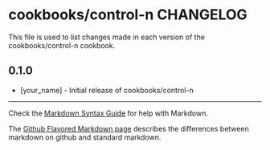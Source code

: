 cookbooks/control-n CHANGELOG
=============================

This file is used to list changes made in each version of the cookbooks/control-n cookbook.

0.1.0
-----
- [your_name] - Initial release of cookbooks/control-n

- - -
Check the [Markdown Syntax Guide](http://daringfireball.net/projects/markdown/syntax) for help with Markdown.

The [Github Flavored Markdown page](http://github.github.com/github-flavored-markdown/) describes the differences between markdown on github and standard markdown.
